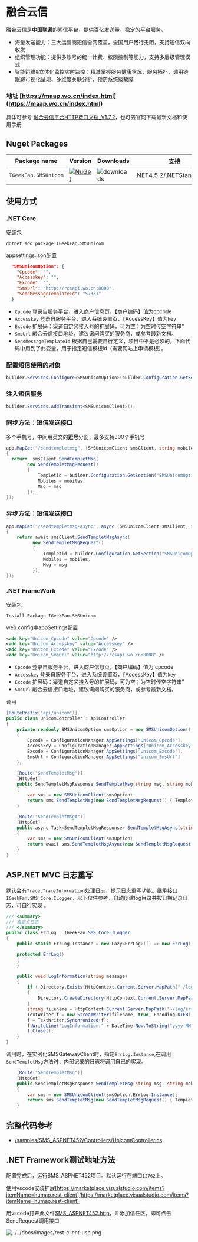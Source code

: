 ﻿# 融合云信

融合云信是**中国联通**的短信平台，提供百亿发送量，稳定的平台服务。
- 海量发送能力：三大运营商短信全网覆盖，全国用户畅行无阻，支持短信双向收发
- 组织管理功能：提供多账号的统一计费、权限控制等能力，支持多层级管理模式
- 智能运维&立体化监控实时监控：精准掌握服务健康状况、服务拓扑，调用链跟踪可视化呈现、多维度关联分析，预防系统级故障

### 地址 [https://maap.wo.cn/index.html](https://maap.wo.cn/index.html)

具体可参考 [融合云信平台HTTP接口文档_V1.7.2](../../docs/融合云信平台HTTP接口文档_V1.7.2.doc)，也可去官网下载最新文档和使用手册

## Nuget Packages

| Package name| Version| Downloads|支持                                                                         |
|  ------------ |  ------------ |  ------------ | ------------|
| `IGeekFan.SMSUnicom` | [![NuGet](https://img.shields.io/nuget/v/IGeekFan.SMSUnicom.svg?style=flat-square&label=nuget&color=fedcba)](https://www.nuget.org/packages/IGeekFan.SMSUnicom/) | ![downloads](https://img.shields.io/nuget/dt/IGeekFan.SMSUnicom.svg) |.NET4.5.2/.NETStandard2.0


## 使用方式

### .NET Core

安装包
```console
dotnet add package IGeekFan.SMSUnicom
```

appsettings.json配置
```json
  "SMSUnicomOption": {
    "Cpcode": "",
    "Accesskey": "",
    "Excode": "",
    "SmsUrl": "http://rcsapi.wo.cn:8000",
    "SendMessageTemplateId": "57331"
  }
```
- `Cpcode` 登录自服务平台，进入商户信息页，【商户编码】值为cpcode
- `Accesskey` 登录自服务平台，进入系统设置页，【AccessKey】值为key
- `Excode` 扩展码：渠道自定义接入号的扩展码，可为空；为空时传空字符串”
- `SmsUrl` 融合云信接口地址，建议询问购买的服务商，或参考最新文档。
- `SendMessageTemplateId` 根据自己需要自行定义，项目中不是必须的。下面代码中用到了此变量，用于指定短信模板id（需要网站上申请模板）。

### 配置短信使用的对象
```csharp
builder.Services.Configure<SMSUnicomOption>(builder.Configuration.GetSection("SMSUnicomOption"));
```
### 注入短信服务
```csharp
builder.Services.AddTransient<SMSUnicomClient>();
```

### 同步方法：短信发送接口

多个手机号，中间用英文的**逗号**分割，最多支持300个手机号

```csharp
app.MapGet("/sendtempletmsg", (SMSUnicomClient smsClient, string mobiles, string msg) =>
{
  return  smsClient.SendTempletMsg(
        new SendTempletMsgRequest()
        {
            Templetid = builder.Configuration.GetSection("SMSUnicomOption:SendMessageTemplateId").Value,
            Mobiles = mobiles,
            Msg = msg
        });
});
```


### 异步方法：短信发送接口
```csharp
app.MapGet("/sendtempletmsg-async", async (SMSUnicomClient smsClient, string mobiles, string msg) =>
{
    return await smsClient.SendTempletMsgAsync(
          new SendTempletMsgRequest()
          {
              Templetid = builder.Configuration.GetSection("SMSUnicomOption:SendMessageTemplateId").Value,
              Mobiles = mobiles,
              Msg = msg
          });
});
```




### .NET FrameWork

安装包
```console
Install-Package IGeekFan.SMSUnicom
```

web.config中appSettings配置
```xml
<add key="Unicom_Cpcode" value="Cpcode" />
<add key="Unicom_Accesskey" value="Accesskey" />
<add key="Unicom_Excode" value="Excode" />
<add key="Unicom_SmsUrl" value="http://rcsapi.wo.cn:8000" />
```
- `Cpcode` 登录自服务平台，进入商户信息页，【商户编码】值为`cpcode
- `Accesskey` 登录自服务平台，进入系统设置页，【AccessKey】值为`key`
- `Excode` 扩展码：渠道自定义接入号的扩展码，可为空；为空时传空字符串”
- `SmsUrl` 融合云信接口地址，建议询问购买的服务商，或参考最新文档。


调用 

```csharp
[RoutePrefix("api/unicom")]
public class UnicomController : ApiController
{
    private readonly SMSUnicomOption smsOption = new SMSUnicomOption()
    {
        Cpcode = ConfigurationManager.AppSettings["Unicom_Cpcode"],
        Accesskey = ConfigurationManager.AppSettings["Unicom_Accesskey"],
        Excode = ConfigurationManager.AppSettings["Unicom_Excode"],
        SmsUrl = ConfigurationManager.AppSettings["Unicom_SmsUrl"]
    };

    [Route("SendTempletMsg")]
    [HttpGet]
    public SendTempletMsgResponse SendTempletMsg(string msg, string mobiles)
    {
        var sms = new SMSUnicomClient(smsOption);
        return sms.SendTempletMsg(new SendTempletMsgRequest() { Templetid = "1111", Msg = msg, Mobiles = mobiles });
    }

    [Route("SendTempletMsgA")]
    [HttpGet]
    public async Task<SendTempletMsgResponse> SendTempletMsgAsync(string msg, string mobiles)
    {
        var sms = new SMSUnicomClient(smsOption);
        return await sms.SendTempletMsgAsync(new SendTempletMsgRequest() { Templetid = "1111", Msg = msg, Mobiles = mobiles });
    }
}
```

## ASP.NET MVC 日志重写

默认会有`Trace.TraceInformation`处理日志，提示日志重写功能。继承接口`IGeekFan.SMS.Core.ILogger`，以下仅供参考，自动创建log目录并按日期记录日志，可自行实现 。

```csharp
/// <summary>
/// 自定义日志
/// </summary>
public class ErrLog : IGeekFan.SMS.Core.ILogger
{
    public static ErrLog Instance = new Lazy<ErrLog>(() => new ErrLog()).Value;

    protected ErrLog()
    {
    }

    public void LogInformation(string message)
    {
        if (!Directory.Exists(HttpContext.Current.Server.MapPath("~/log")))
        {
            Directory.CreateDirectory(HttpContext.Current.Server.MapPath("~/log"));
        }
        string filename = HttpContext.Current.Server.MapPath("~/log/error" + DateTime.Now.ToString("yyyyMMdd") + ".log");
        TextWriter f = new StreamWriter(filename, true, Encoding.UTF8);
        f = TextWriter.Synchronized(f);
        f.WriteLine("LogInformation:" + DateTime.Now.ToString("yyyy-MM-dd HH:mm:ss") + " " + message);
        f.Close();
    }
}
```
调用时，在实例化SMSGatewayClient时，指定`ErrLog.Instance`,在调用`SendTempletMsg`方法时，内部记录的日志将调用自已的实现。
```csharp
    [Route("SendTempletMsg")]
    [HttpGet]
    public SendTempletMsgResponse SendTempletMsg(string msg, string mobiles)
    {
        var sms = new SMSUnicomClient(smsOption,ErrLog.Instance);
        return sms.SendTempletMsg(new SendTempletMsgRequest() { Templetid = "1111", Msg = msg, Mobiles = mobiles });
    }
```

## 完整代码参考

- [/samples/SMS_ASPNET452/Controllers/UnicomController.cs](../../samples/SMS_ASPNET452/Controllers/UnicomController.cs)


## .NET Framework测试地址方法

配置完成后，运行SMS_ASPNET452项目。默认运行在端口`12762`上。

使用vscode安装扩展[https://marketplace.visualstudio.com/items?itemName=humao.rest-client](https://marketplace.visualstudio.com/items?itemName=humao.rest-client),

用vscode打开此文件[SMS_ASPNET452.http](../../samples/SMS_ASPNET452.http)，并添加信任区，即可点击SendRequest调用接口

![../../docs/images/rest-client-use.png](../../docs/images/rest-client-use.png)
